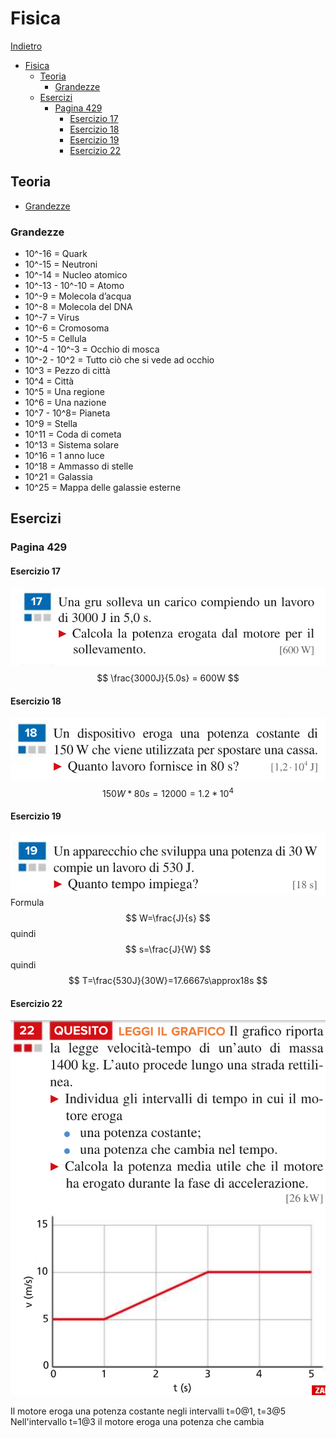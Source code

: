 # Fisica

[Indietro](./../index.md)

- [Fisica](#fisica)
  - [Teoria](#teoria)
    - [Grandezze](#grandezze)
  - [Esercizi](#esercizi)
    - [Pagina 429](#pagina-429)
      - [Esercizio 17](#esercizio-17)
      - [Esercizio 18](#esercizio-18)
      - [Esercizio 19](#esercizio-19)
      - [Esercizio 22](#esercizio-22)

## Teoria

- [Grandezze](#grandezze)

### Grandezze

- 10^-16 = Quark
- 10^-15 = Neutroni
- 10^-14 = Nucleo atomico
- 10^-13 - 10^-10 = Atomo
- 10^-9 = Molecola d’acqua
- 10^-8 = Molecola del DNA
- 10^-7 = Virus
- 10^-6 = Cromosoma
- 10^-5 = Cellula
- 10^-4 - 10^-3 = Occhio di mosca
- 10^-2 - 10^2 = Tutto ciò che si vede ad occhio
- 10^3 = Pezzo di città
- 10^4 = Città
- 10^5 = Una regione
- 10^6 = Una nazione
- 10^7 - 10^8= Pianeta
- 10^9 = Stella
- 10^11 = Coda di cometa
- 10^13 = Sistema solare
- 10^16 = 1 anno luce
- 10^18 = Ammasso di stelle
- 10^21 = Galassia
- 10^25 = Mappa delle galassie esterne

## Esercizi
### Pagina 429
#### Esercizio 17
![Esercizio](media/429.17.png)
$$
\frac{3000J}{5.0s} = 600W
$$

#### Esercizio 18
![Esercizio](media/429.18.png)
$$
150W*80s=12000=1.2*10^{4}
$$

#### Esercizio 19
![Esercizio](media/429.19.png)
Formula
$$
W=\frac{J}{s}
$$
quindi
$$
s=\frac{J}{W}
$$
quindi
$$
T=\frac{530J}{30W}=17.6667s\approx18s
$$

#### Esercizio 22
![Esercizio](media/429.22.png)

Il motore eroga una potenza costante negli intervalli t=0@1, t=3@5
Nell'intervallo t=1@3 il motore eroga una potenza che cambia
